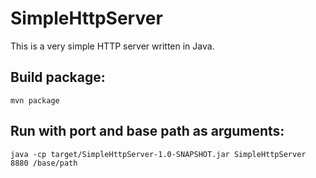 # SimpleHttpServer

This is a very simple HTTP server written in Java.

## Build package:

`mvn package`

## Run with port and base path as arguments:

`java -cp target/SimpleHttpServer-1.0-SNAPSHOT.jar SimpleHttpServer 8880 /base/path`